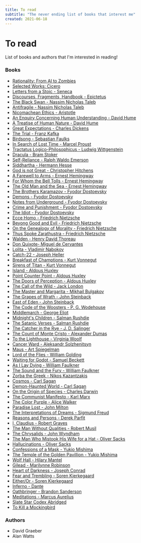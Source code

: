 ```yaml
---
title: To read
subtitle: "The never ending list of books that interest me"
created: 2021-06-18
---
```


# To read

List of books and authors that I'm interested in reading!

### Books

- [Rationality: From AI to Zombies](https://www.lesswrong.com/tag/rationality:-from-ai-to-zombies)
- [Selected Works: Cicero](https://www.penguinrandomhouse.com/books/268459/selected-works-cicero-marcus-tullius-by-marcus-tullius-cicero/)
- [Letters from a Stoic - Seneca](https://www.amazon.com/Letters-Penguin-Classics-Lucius-Annaeus/dp/0140442103)
- [Discourses, Fragments, Handbook - Epictetus](https://www.barnesandnoble.com/w/discourses-fragments-handbook-epictetus/1116522875)
- [The Black Swan - Nassim Nicholas Taleb](https://en.wikipedia.org/wiki/The_Black_Swan:_The_Impact_of_the_Highly_Improbable)
- [Antifragile - Nassim Nicholas Taleb](https://en.wikipedia.org/wiki/Antifragile)
- [Nicomachean Ethics - Aristotle](https://en.wikipedia.org/wiki/Nicomachean_Ethics)
- [An Enquiry Concerning Human Understanding - David Hume](https://en.wikipedia.org/wiki/An_Enquiry_Concerning_Human_Understanding)
- [A Treatise of Human Nature - David Hume](https://en.wikipedia.org/wiki/A_Treatise_of_Human_Nature)
- [Great Expectations - Charles Dickens](https://en.wikipedia.org/wiki/Great_Expectations)
- [The Trial - Franz Kafka](https://en.wikipedia.org/wiki/The_Trial)
- [Birdsong - Sebastian Faulks](<https://en.wikipedia.org/wiki/Birdsong_(novel)>)
- [In Search of Lost Time - Marcel Proust](https://en.wikipedia.org/wiki/In_Search_of_Lost_Time)
- [Tractatus Logico-Philosophicus - Ludwig Wittgenstein](https://en.wikipedia.org/wiki/Tractatus_Logico-Philosophicus)
- [Dracula - Bram Stoker](https://en.wikipedia.org/wiki/Dracula)
- [Self-Reliance - Ralph Waldo Emerson](https://en.wikipedia.org/wiki/Self-Reliance)
- [Siddhartha - Hermann Hesse](<https://en.wikipedia.org/wiki/Siddhartha_(novel)>)
- [God is not Great - Christopher Hitchens](https://en.wikipedia.org/wiki/God_Is_Not_Great)
- [A Farewell to Arms - Ernest Hemingway](https://en.wikipedia.org/wiki/A_Farewell_to_Arms)
- [For Whom the Bell Tolls - Ernest Hemingway](https://en.wikipedia.org/wiki/For_Whom_the_Bell_Tolls)
- [The Old Man and the Sea - Ernest Hemingway](https://en.wikipedia.org/wiki/The_Old_Man_and_the_Sea)
- [The Brothers Karamazov - Fyodor Dostoevsky](https://en.wikipedia.org/wiki/The_Brothers_Karamazov)
- [Demons - Fyodor Dostoevsky](<https://en.wikipedia.org/wiki/Demons_(Dostoevsky_novel)>)
- [Notes from Underground - Fyodor Dostoevsky](https://en.wikipedia.org/wiki/Notes_from_Underground)
- [Crime and Punishment - Fyodor Dostoevsky](https://en.wikipedia.org/wiki/Crime_and_Punishment)
- [The Idiot - Fyodor Dostoevsky](https://en.wikipedia.org/wiki/The_Idiot)
- [Ecce Homo - Friedrich Nietzsche](<https://en.wikipedia.org/wiki/Ecce_Homo_(book)>)
- [Beyong Good and Evil - Friedrich Nietzsche](https://en.wikipedia.org/wiki/Beyond_Good_and_Evil)
- [On the Genealogy of Morality - Friedrich Nietzsche](https://en.wikipedia.org/wiki/On_the_Genealogy_of_Morality)
- [Thus Spoke Zarathustra - Friedrich Nietzsche](https://en.wikipedia.org/wiki/Thus_Spoke_Zarathustra)
- [Walden - Henry David Thoreau](https://en.wikipedia.org/wiki/Walden)
- [Don Quixote- Miguel de Cervantes](https://en.wikipedia.org/wiki/Don_Quixote)
- [Lolita - Vladimir Nabokov](https://en.wikipedia.org/wiki/Lolita)
- [Catch-22 - Joseph Heller](https://en.wikipedia.org/wiki/Catch-22)
- [Breakfast of Champtions - Kurt Vonnegut](https://en.wikipedia.org/wiki/Breakfast_of_Champions)
- [Sirens of Titan - Kurt Vonnegut](https://en.wikipedia.org/wiki/The_Sirens_of_Titan)
- [Island - Aldous Huxley](<https://en.wikipedia.org/wiki/Island_(Huxley_novel)>)
- [Point Counter Point - Aldous Huxley](https://en.wikipedia.org/wiki/Point_Counter_Point)
- [The Doors of Perception - Aldous Huxley](https://en.wikipedia.org/wiki/The_Doors_of_Perception)
- [The Call of the Wild - Jack London](https://en.wikipedia.org/wiki/The_Call_of_the_Wild)
- [The Master and Margarita - Mikhail Bulgakov](https://en.wikipedia.org/wiki/The_Master_and_Margarita)
- [The Grapes of Wrath - John Steinback](https://en.wikipedia.org/wiki/The_Grapes_of_Wrath)
- [East of Eden - John Steinback](<https://en.wikipedia.org/wiki/East_of_Eden_(novel)>)
- [The Code of the Woosters - P. G. Wodehouse](https://en.wikipedia.org/wiki/The_Code_of_the_Woosters)
- [Middlemarch - George Eliot](https://en.wikipedia.org/wiki/Middlemarch)
- [Midnight's Children - Salman Rushdie](https://en.wikipedia.org/wiki/Midnight%27s_Children)
- [The Satanic Verses - Salman Rushdie](https://en.wikipedia.org/wiki/The_Satanic_Verses)
- [The Catcher in the Rye - J. D. Salinger](https://en.wikipedia.org/wiki/The_Catcher_in_the_Rye)
- [The Count of Monte Cristo - Alexander Dumas](https://en.wikipedia.org/wiki/The_Count_of_Monte_Cristo)
- [To the Lighthouse - Virginia Woolf](https://en.wikipedia.org/wiki/To_the_Lighthouse)
- [Cancer Ward - Aleksandr Solzhenitsyn](https://en.wikipedia.org/wiki/Cancer_Ward)
- [Maus - Art Spiegelman](https://en.wikipedia.org/wiki/Maus)
- [Lord of the Flies - William Golding](https://en.wikipedia.org/wiki/Lord_of_the_Flies)
- [Waiting for Godot - Samuel Beckett](https://en.wikipedia.org/wiki/Waiting_for_Godot)
- [As I Lay Dying - William Faulkner](https://en.wikipedia.org/wiki/As_I_Lay_Dying)
- [The Sound and the Fury - William Faulkner](https://en.wikipedia.org/wiki/The_Sound_and_the_Fury)
- [Zorba the Greek - Nikos Kazantzakis](https://en.wikipedia.org/wiki/Zorba_the_Greek)
- [Cosmos - Carl Sagan](<https://en.wikipedia.org/wiki/Cosmos_(Sagan_book)>)
- [Demon-Haunted World - Carl Sagan](https://en.wikipedia.org/wiki/The_Demon-Haunted_World)
- [On the Origin of Species - Charles Darwin](https://en.wikipedia.org/wiki/On_the_Origin_of_Species)
- [The Communist Manifesto - Karl Marx](https://en.wikipedia.org/wiki/The_Communist_Manifesto)
- [The Color Purple - Alice Walker](https://en.wikipedia.org/wiki/The_Color_Purple)
- [Paradise Lost - John Milton](https://en.wikipedia.org/wiki/Paradise_lost)
- [The Interpretations of Dreams - Sigmund Freud](https://en.wikipedia.org/wiki/The_Interpretation_of_Dreams)
- [Reasons and Persons - Derek Parfit](https://en.wikipedia.org/wiki/Reasons_and_Persons)
- [I, Claudius - Robert Graves](https://en.wikipedia.org/wiki/I,_Claudius)
- [The Man Without Qualities - Robert Musil](https://en.wikipedia.org/wiki/The_Man_Without_Qualities)
- [The Chrysalids - John Wyndham](https://en.wikipedia.org/wiki/The_Chrysalids)
- [The Man Who Mistook His Wife for a Hat - Oliver Sacks](https://en.wikipedia.org/wiki/The_Man_Who_Mistook_His_Wife_for_a_Hat)
- [Hallucinations - Oliver Sacks](<https://en.wikipedia.org/wiki/Hallucinations_(book)>)
- [Confessions of a Mask - Yukio Mishima](https://en.wikipedia.org/wiki/Confessions_of_a_Mask)
- [The Temple of the Golden Pavillion - Yukio Mishima](https://en.wikipedia.org/wiki/The_Temple_of_the_Golden_Pavilion)
- [Wolf Hall - Hilary Mantel](https://en.wikipedia.org/wiki/Wolf_Hall)
- [Gilead - Marilynne Robinson](<https://en.wikipedia.org/wiki/Gilead_(novel)>)
- [Heart of Darkness - Joseph Conrad](https://en.wikipedia.org/wiki/Heart_of_Darkness)
- [Fear and Trembling - Soren Kierkegaard](https://en.wikipedia.org/wiki/Fear_and_Trembling)
- [Either/Or - Soren Kierkegaard](https://en.wikipedia.org/wiki/Either/Or)
- [Inferno - Dante](<https://en.wikipedia.org/wiki/Inferno_(Dante)>)
- [Oathbringer - Brandon Sanderson](https://en.wikipedia.org/wiki/Oathbringer)
- [Meditations - Marcus Aurelius](https://openlibrary.org/works/OL1317211W/Meditations)
- [Slate Star Codex Abridged](https://www.slatestarcodexabridged.com/)
- [To Kill a Mockingbird](https://en.wikipedia.org/wiki/To_Kill_a_Mockingbird)

### Authors

- David Graeber
- Alan Watts
